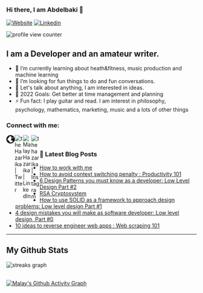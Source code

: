### Hi there, I am Abdelbaki 👋

[![Website](https://img.shields.io/website?down_color=red&down_message=Down&label=thehazarika.com&style=for-the-badge&up_message=UP&url=http%3A%2F%2Fthehazarika.com)](http://thehazarika.com)
[![Linkedin](https://img.shields.io/badge/linkedin-%230077B5.svg?&style=for-the-badge&logo=linkedin&logoColor=white)](https://www.linkedin.com/in/malay-hazarika/)

 <img src="https://komarev.com/ghpvc/?username=malayh&color=0079fa&style=flat-square&label=PROFILE+VIEWS" alt="profile view counter">


## I am a Developer and an amateur writer.

- 🌱 I’m currently learning about heath&fitness, music production and machine learning
- 👯 I’m looking for fun things to do and fun conversations.
- 💬 Let's talk about anything, I am interested in ideas.
- 🥅 2022 Goals: Get better at time management and planning 
- ⚡ Fun fact: I play guitar and read. I am interest in philosophy, psychology, mathematics, marketing, music and a lots of other things

### Connect with me:

[<img align="left" alt="thehazarika.com" width="22px" src="https://raw.githubusercontent.com/iconic/open-iconic/master/svg/globe.svg" />][website]
[<img align="left" alt="theHazarika | Twitter" width="22px" src="https://cdn.jsdelivr.net/npm/simple-icons@v3/icons/twitter.svg" />][twitter]
[<img align="left" alt="Malay Hazarika | LinkedIn" width="22px" src="https://cdn.jsdelivr.net/npm/simple-icons@v3/icons/linkedin.svg" />][linkedin]
[<img align="left" alt="thehazarika | Instagram" width="22px" src="https://cdn.jsdelivr.net/npm/simple-icons@v3/icons/instagram.svg" />][instagram]

<br/>


### 📕 Latest Blog Posts

<!-- BLOG-POST-LIST:START -->
- [How to work with me](https://thehazarika.com/blog/work-with-me)
- [How to avoid context switching penalty : Productivity 101](https://thehazarika.com/blog/how-to-avoid-context-switching-penalty)
- [6 Design Patterns you must know as a developer: Low Level Design Part #2](https://thehazarika.com/blog/programming/design-patterns-you-must-know/)
- [RSA Cryptosystem](https://thehazarika.com/blog/programming/rsa-cryptosystem/)
- [How to use SOLID as a framework to approach design problems: Low level design Part #1](https://thehazarika.com/blog/programming/how-to-use-solid-as-a-framework-to-approach-design-problems/)
- [4 design mistakes you will make as software developer: Low level design, Part #0](https://thehazarika.com/blog/programming/design-mistakes-you-will-make-as-software-developer/)
- [10 ideas to reverse engineer web apps : Web scraping 101](https://thehazarika.com/blog/programming/how-to-reverse-engineer-web-apps/)
<!-- BLOG-POST-LIST:END -->

---

  
<div align="">
  <h2> <strong> My Github Stats </strong> </h2>

  <img src="https://streak-stats.demolab.com?    user=malayh&theme=highcontrast&hide_border=true&border_radius=0&ring=2100FA&background=000000&fire=0079FA&currStreakNum=0079FA&dates=0079FA&sideNums=0079FA&currStreakLabel=0079FA&stroke=0079FA&sideLabels=0079FA" height="150" alt="streaks graph"  />

</div>

<br>


[![Malay's Github Activity Graph](https://github-readme-activity-graph.cyclic.app/graph?username=malayh&custom_title=Malay's%20GitHub%20Activity%20Graph&bg_color=000000&color=0079fa&line=2100fa&point=0079fa&area=true&hide_border=true)](https://github.com/ashutosh00710/github-readme-activity-graph)

[website]: https://thehazarika.com
[twitter]: https://twitter.com/theHazarika/
[instagram]: https://www.instagram.com/thehazarika/
[linkedin]: https://www.linkedin.com/in/malay-hazarika/


